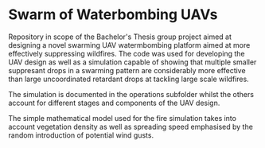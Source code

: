 # Swarm of Waterbombing UAVs

Repository in scope of the Bachelor's Thesis group project aimed at designing a novel swarming UAV watermbombing platform aimed at more effectively suppressing wildfires. The code was used for developing the UAV design as well as a simulation capable of showing that multiple smaller suppresant drops in a swarming pattern are considerably more effective than large uncoordinated retardant drops at tackling large scale wildfires. 

The simulation is documented in the operations subfolder whilst the others account for different stages and components of the UAV design. 

The simple mathematical model used for the fire simulation takes into account vegetation density as well as spreading speed emphasised by the random introduction of potential wind gusts. 
